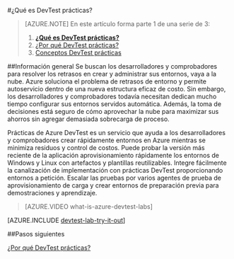 <properties
    pageTitle="¿Qué es DevTest prácticas? | Microsoft Azure"
    description="Obtenga información sobre cómo DevTest prácticas resulte más fácil crear, administrar y supervisar máquinas virtuales de Windows Azure"
    services="devtest-lab,virtual-machines"
    documentationCenter="na"
    authors="tomarcher"
    manager="douge"
    editor=""/>

<tags
    ms.service="devtest-lab"
    ms.workload="na"
    ms.tgt_pltfrm="na"
    ms.devlang="na"
    ms.topic="article"
    ms.date="08/25/2016"
    ms.author="tarcher"/>

#<a name="what-is-devtest-labs"></a>¿Qué es DevTest prácticas?

> [AZURE.NOTE]
> En este artículo forma parte 1 de una serie de 3:
> 
> 1. **[¿Qué es DevTest prácticas?](devtest-lab-overview.md)**
> 1. [¿Por qué DevTest prácticas?](devtest-lab-why.md)
> 1. [Conceptos DevTest prácticas](devtest-lab-concepts.md)

##<a name="overview"></a>Información general
Se buscan los desarrolladores y comprobadores para resolver los retrasos en crear y administrar sus entornos, vaya a la nube.  Azure soluciona el problema de retrasos de entorno y permite autoservicio dentro de una nueva estructura eficaz de costo.  Sin embargo, los desarrolladores y comprobadores todavía necesitan dedican mucho tiempo configurar sus entornos servidos automática. Además, la toma de decisiones está seguro de cómo aprovechar la nube para maximizar sus ahorros sin agregar demasiada sobrecarga de proceso.

Prácticas de Azure DevTest es un servicio que ayuda a los desarrolladores y comprobadores crear rápidamente entornos en Azure mientras se minimiza residuos y control de costos. Puede probar la versión más reciente de la aplicación aprovisionamiento rápidamente los entornos de Windows y Linux con artefactos y plantillas reutilizables. Integre fácilmente la canalización de implementación con prácticas DevTest proporcionando entornos a petición. Escalar las pruebas por varios agentes de prueba de aprovisionamiento de carga y crear entornos de preparación previa para demostraciones y aprendizaje.

> [AZURE.VIDEO what-is-azure-devtest-labs]

[AZURE.INCLUDE [devtest-lab-try-it-out](../../includes/devtest-lab-try-it-out.md)]

##<a name="next-steps"></a>Pasos siguientes

[¿Por qué DevTest prácticas?](devtest-lab-why.md)
